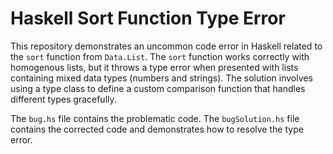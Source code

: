 # Haskell Sort Function Type Error
This repository demonstrates an uncommon code error in Haskell related to the `sort` function from `Data.List`. The `sort` function works correctly with homogenous lists, but it throws a type error when presented with lists containing mixed data types (numbers and strings).  The solution involves using a type class to define a custom comparison function that handles different types gracefully. 

The `bug.hs` file contains the problematic code.  The `bugSolution.hs` file contains the corrected code and demonstrates how to resolve the type error.